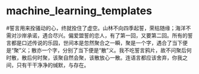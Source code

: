 # machine_learning_templates
#誓言用来拴骚动的心，终就拴住了虚空。山林不向四季起誓，荣枯随缘；海洋不需对沙岸承诺，遇合尽兴。偏爱盟誓的恋人，有了第一回，又要第二回。所有的誓言都是口述传说的乐园，世间本是忽然聚合之一瞬，聚是一个字，遇合了当下便是“聚”义；散亦一个字，分别了当下便是“散”义。我不吃誓言鸦片，故不问聚后何时散，散后何时聚，该聚自然会聚，该散放心一散。连语言都应该舍弃，你我之间，只有干干净净的缄默，与存在。
